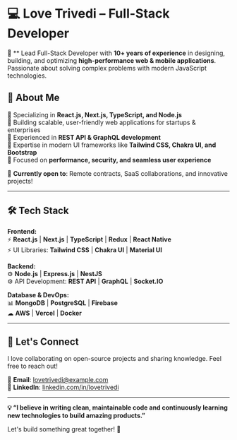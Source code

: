 
# 💻 Love Trivedi – Full-Stack Developer

🚀 ** Lead Full-Stack Developer with **10+ years of experience** in designing, building, and optimizing **high-performance web & mobile applications**. Passionate about solving complex problems with modern JavaScript technologies.

## 🚀 About Me

🔹 Specializing in **React.js, Next.js, TypeScript, and Node.js**  
🔹 Building scalable, user-friendly web applications for startups & enterprises  
🔹 Experienced in **REST API & GraphQL development**  
🔹 Expertise in modern UI frameworks like **Tailwind CSS, Chakra UI, and Bootstrap**  
🔹 Focused on **performance, security, and seamless user experience**

📌 **Currently open to**: Remote contracts, SaaS collaborations, and innovative projects!

----------

## 🛠️ Tech Stack

**Frontend:**  
⚡ **React.js** | **Next.js** | **TypeScript** | **Redux** | **React Native**  
⚡ UI Libraries: **Tailwind CSS** | **Chakra UI** | **Material UI**

**Backend:**  
⚙️ **Node.js** | **Express.js** | **NestJS**  
⚙️ API Development: **REST API** | **GraphQL** | **Socket.IO**

**Database & DevOps:**  
📊 **MongoDB** | **PostgreSQL** | **Firebase**  
☁ **AWS** | **Vercel** | **Docker**



----------

## 🚀 Let's Connect

I love collaborating on open-source projects and sharing knowledge. Feel free to reach out!

📧 **Email**: lovetrivedi@example.com  
💼 **LinkedIn**: [linkedin.com/in/lovetrivedi](https://linkedin.com/in/lovetrivedi)  

----------

**💡 “I believe in writing clean, maintainable code and continuously learning new technologies to build amazing products.”**

Let's build something great together! 🚀
